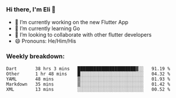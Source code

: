 ### Hi there, I'm Eli 👋
- 🔭 I’m currently working on the new Flutter App
- 🌱 I’m currently learning Go
- 🦄 I’m looking to collaborate with other flutter developers
- 😄 Pronouns: He/Him/His

### Weekly breakdown:
<!--START_SECTION:waka-->
```text
Dart       38 hrs 3 mins   ██████████████████████▓░░   91.19 % 
Other      1 hr 48 mins    █░░░░░░░░░░░░░░░░░░░░░░░░   04.32 % 
YAML       48 mins         ▒░░░░░░░░░░░░░░░░░░░░░░░░   01.93 % 
Markdown   35 mins         ▒░░░░░░░░░░░░░░░░░░░░░░░░   01.42 % 
XML        13 mins         ░░░░░░░░░░░░░░░░░░░░░░░░░   00.52 % 
```
<!--END_SECTION:waka-->

